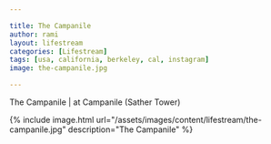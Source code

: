 ```yaml
---

title: The Campanile
author: rami
layout: lifestream 
categories: [Lifestream]
tags: [usa, california, berkeley, cal, instagram]
image: the-campanile.jpg

---
```


The Campanile | at Campanile (Sather Tower)

{% include image.html url="/assets/images/content/lifestream/the-campanile.jpg" description="The Campanile" %}
